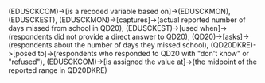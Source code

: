 (EDUSCKCOM)->[is a recoded variable based on]->(EDUSCKMON), (EDUSCKEST), (EDUSCKMON)->[captures]->(actual reported number of days missed from school in QD20), (EDUSCKEST)->[used when]->(respondents did not provide a direct answer to QD20), (QD20)->[asks]->(respondents about the number of days they missed school), (QD20DKRE)->[posed to]->(respondents who responded to QD20 with "don't know" or "refused"), (EDUSCKCOM)->[is assigned the value at]->(the midpoint of the reported range in QD20DKRE)